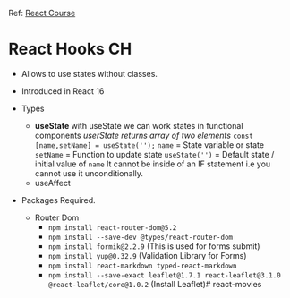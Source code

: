 Ref: <a href="https://github.com/vibs2006/React-and-ASP.NET-Core/tree/main/React%2017%20and%20ASP.NET%20Core%206" target="_blank"> React Course</a>
 # React Hooks CH
* Allows to use states without classes. 
* Introduced in React 16
* Types
    * <b>useState</b>
    with useState we can work states in functional components
    <i>userState returns array of two elements</i>
    `const [name,setName] = useState('');`
    `name` = State variable or state
    `setName` = Function to update state
    `useState('')` = Default state / initial value of `name`
    It cannot be inside of an IF statement i.e you cannot use it unconditionally. 
    *   useAffect

* Packages Required.
    * Router Dom
        * `npm install react-router-dom@5.2`
        * `npm install --save-dev @types/react-router-dom`
        * `npm install formik@2.2.9` (This is used for forms submit)
        * `npm install yup@0.32.9` (Validation Library for Forms)
        * `npm install react-markdown typed-react-markdown`
        * `npm install --save-exact leaflet@1.7.1 react-leaflet@3.1.0 @react-leaflet/core@1.0.2` (Install Leaflet)# react-movies
